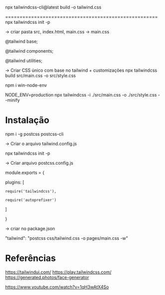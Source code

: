 npx tailwindcss-cli@latest build -o tailwind.css

=====================================================
npx tailwindcss init -p

-> criar pasta src, index.html, main.css
-> main.css

@tailwind base;

@tailwind components;

@tailwind utilities;


-> Criar CSS único com base no tailwind + customizações
npx tailwindcss build src/main.css -o src/style.css

npm i win-node-env

NODE_ENV=production npx tailwindcss -i ./src/main.css -o ./src/style.css --minify


Instalação
==========
npm i -g postcss postcss-cli

-> Criar o arquivo tailwind.config.js

npx tailwindcss init -p

-> Criar arquivo postcss.config.js

module.exports = {

  plugins: [
  
    require('tailwindcss'),
	
    require('autoprefixer')
	
  ]
  
}

-> criar no package.json

 "tailwind": "postcss css/tailwind.css -o pages/main.css -w"




Referências
===========
https://tailwindui.com/
https://play.tailwindcss.com/
https://generated.photos/face-generator

https://www.youtube.com/watch?v=1qH3wAtX4So